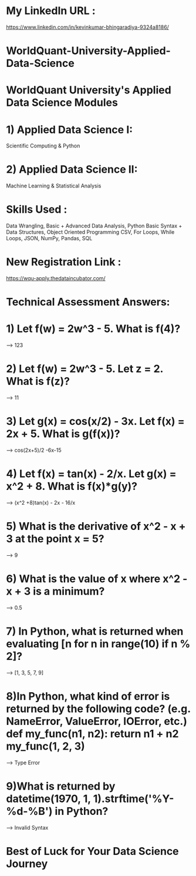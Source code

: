 # My LinkedIn URL : 
https://www.linkedin.com/in/kevinkumar-bhingaradiya-9324a8186/

# WorldQuant-University-Applied-Data-Science

# WorldQuant University's Applied Data Science Modules

# 1) Applied Data Science I: 
Scientific Computing & Python

# 2) Applied Data Science II: 
Machine Learning & Statistical Analysis

# Skills Used : 
Data Wrangling, Basic + Advanced Data Analysis, Python Basic Syntax + Data Structures, Object Oriented Programming CSV, For Loops, While Loops, JSON, NumPy, Pandas, SQL

# New Registration Link : 
https://wqu-apply.thedataincubator.com/

# Technical Assessment Answers:

# 1) Let f(w) = 2w^3 - 5. What is f(4)? 
--> 123

# 2) Let f(w) = 2w^3 - 5. Let z = 2. What is f(z)?
--> 11

# 3) Let g(x) = cos(x/2) - 3x. Let f(x) = 2x + 5. What is g(f(x))?
--> cos(2x+5)/2 -6x-15

# 4) Let f(x) = tan(x) - 2/x. Let g(x) = x^2 + 8. What is f(x)*g(y)?
--> (x^2 +8)tan(x) - 2x - 16/x

# 5) What is the derivative of x^2 - x + 3 at the point x = 5?
--> 9

# 6) What is the value of x where x^2 - x + 3 is a minimum?
--> 0.5

# 7) In Python, what is returned when evaluating [n for n in range(10) if n % 2]?
--> [1, 3, 5, 7, 9]

# 8)In Python, what kind of error is returned by the following code? (e.g. NameError, ValueError, IOError, etc.) def my_func(n1, n2): return n1 + n2 my_func(1, 2, 3)
--> Type Error

# 9)What is returned by datetime(1970, 1, 1).strftime('%Y-%d-%B') in Python?
--> Invalid Syntax

# Best of Luck for Your Data Science Journey
